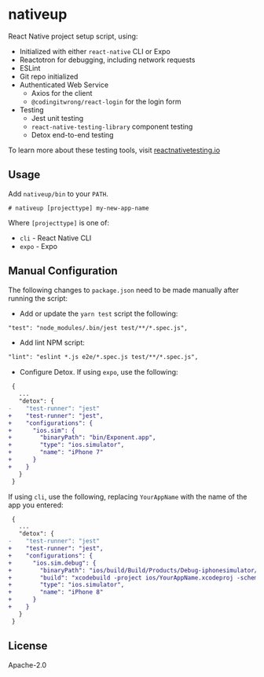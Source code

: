 # nativeup

React Native project setup script, using:

- Initialized with either `react-native` CLI or Expo
- Reactotron for debugging, including network requests
- ESLint
- Git repo initialized
- Authenticated Web Service
  - Axios for the client
  - `@codingitwrong/react-login` for the login form
- Testing
  - Jest unit testing
  - `react-native-testing-library` component testing
  - Detox end-to-end testing

To learn more about these testing tools, visit [reactnativetesting.io](https://reactnativetesting.io)

## Usage

Add `nativeup/bin` to your `PATH`.

```
# nativeup [projecttype] my-new-app-name
```

Where `[projecttype]` is one of:

- `cli` - React Native CLI
- `expo` - Expo

## Manual Configuration

The following changes to `package.json` need to be made manually after running the script:

- Add or update the `yarn test` script the following:

```diff
"test": "node_modules/.bin/jest test/**/*.spec.js",
```

- Add lint NPM script:

```diff
"lint": "eslint *.js e2e/*.spec.js test/**/*.spec.js",
```

- Configure Detox. If using `expo`, use the following:

```diff
 {
   ...
   "detox": {
-    "test-runner": "jest"
+    "test-runner": "jest",
+    "configurations": {
+      "ios.sim": {
+        "binaryPath": "bin/Exponent.app",
+        "type": "ios.simulator",
+        "name": "iPhone 7"
+      }
+    }
   }
 }
```


If using `cli`, use the following, replacing `YourAppName` with the name of the app you entered:

```diff
 {
   ...
   "detox": {
-    "test-runner": "jest"
+    "test-runner": "jest",
+    "configurations": {
+      "ios.sim.debug": {
+        "binaryPath": "ios/build/Build/Products/Debug-iphonesimulator/YourAppName.app",
+        "build": "xcodebuild -project ios/YourAppName.xcodeproj -scheme YourAppName -configuration Debug -sdk iphonesimulator -derivedDataPath ios/build",
+        "type": "ios.simulator",
+        "name": "iPhone 8"
+      }
+    }
   }
 }
```

## License

Apache-2.0
